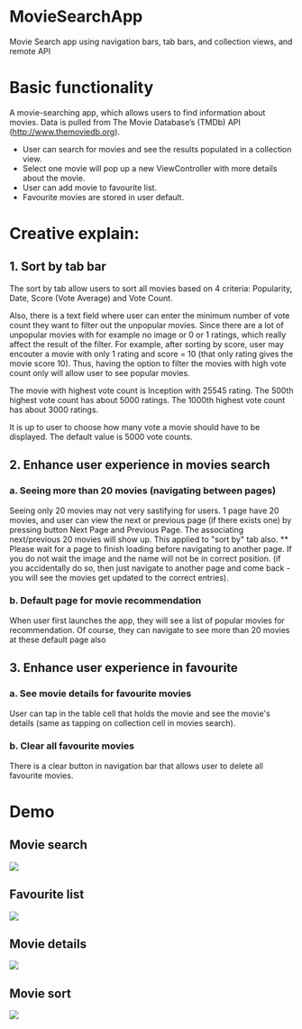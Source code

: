 # MovieSearchApp
Movie Search app using navigation bars, tab bars, and collection views, and remote API

# Basic functionality

A movie-searching app, which allows users to find information about movies. Data is pulled from The Movie Database’s (TMDb) API (http://www.themoviedb.org).  
- User can search for movies and see the results populated in a collection view.  
- Select one movie will pop up a new ViewController with more details about the movie.  
- User can add movie to favourite list.  
- Favourite movies are stored in user default.  

# Creative explain: 

## 1. Sort by tab bar

The sort by tab allow users to sort all movies based on 4 criteria: Popularity, Date, Score (Vote Average) and Vote Count.

Also, there is a text field where user can enter the minimum number of vote count they want to filter out the unpopular movies.
Since there are a lot of unpopular movies with for example no image or 0 or 1 ratings, which really affect the result of the filter. For example, after sorting by score, user may encouter a movie with only 1 rating and score = 10 (that only rating gives the movie score 10). Thus, having the option to filter the movies with high vote count only will allow user to see popular movies.

The movie with highest vote count is Inception with 25545 rating. 
The 500th highest vote count has about 5000 ratings.
The 1000th highest vote count has about 3000 ratings.

It is up to user to choose how many vote a movie should have to be displayed. The default value is 5000 vote counts.

## 2. Enhance user experience in movies search

### a. Seeing more than 20 movies (navigating between pages)
Seeing only 20 movies may not very sastifying for users. 1 page have 20 movies, and user can view the next or previous page (if there exists one) by pressing button Next Page and Previous Page. The associating next/previous 20 movies will show up. This applied to "sort by" tab also. 
** Please wait for a page to finish loading before navigating to another page. If you do not wait the image and the name will not be in correct position. (if you accidentally do so, then just navigate to another page and come back - you will see the movies get updated to the correct entries).
### b. Default page for movie recommendation
When user first launches the app, they will see a list of popular movies for recommendation. Of course, they can navigate to see more than 20 movies at these default page also 

## 3. Enhance user experience in favourite

### a. See movie details for favourite movies
User can tap in the table cell that holds the movie and see the movie's details (same as tapping on collection cell in movies search).

### b. Clear all favourite movies
There is a clear button in navigation bar that allows user to delete all favourite movies.


# Demo

## Movie search
![](demo/movie_search)

## Favourite list
![](demo/favorite_list)

## Movie details
![](demo/movie_detail)

## Movie sort
![](demo/movies_sort)
